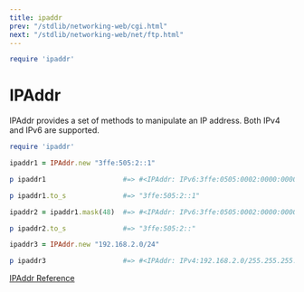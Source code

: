 ```yaml
---
title: ipaddr
prev: "/stdlib/networking-web/cgi.html"
next: "/stdlib/networking-web/net/ftp.html"
---
```



```ruby
require 'ipaddr'
```

# IPAddr

IPAddr provides a set of methods to manipulate an IP address. Both IPv4
and IPv6 are supported.


```ruby
require 'ipaddr'

ipaddr1 = IPAddr.new "3ffe:505:2::1"

p ipaddr1                   #=> #<IPAddr: IPv6:3ffe:0505:0002:0000:0000:0000:0000:0001/ffff:ffff:ffff:ffff:ffff:ffff:ffff:ffff>

p ipaddr1.to_s              #=> "3ffe:505:2::1"

ipaddr2 = ipaddr1.mask(48)  #=> #<IPAddr: IPv6:3ffe:0505:0002:0000:0000:0000:0000:0000/ffff:ffff:ffff:0000:0000:0000:0000:0000>

p ipaddr2.to_s              #=> "3ffe:505:2::"

ipaddr3 = IPAddr.new "192.168.2.0/24"

p ipaddr3                   #=> #<IPAddr: IPv4:192.168.2.0/255.255.255.0>
```

<a
href='https://ruby-doc.org/stdlib-2.5.0/libdoc/ipaddr/rdoc/IPAddr.html'
class='ruby-doc remote reference' target='_blank'>IPAddr Reference</a>

